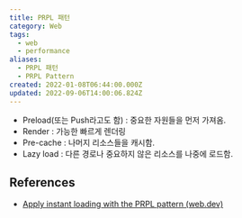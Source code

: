 ```yaml
---
title: PRPL 패턴
category: Web
tags:
  - web
  - performance
aliases:
  - PRPL 패턴
  - PRPL Pattern
created: 2022-01-08T06:44:00.000Z
updated: 2022-09-06T14:00:06.824Z
---
```


- Preload(또는 Push라고도 함) : 중요한 자원들을 먼저 가져옴.
- Render : 가능한 빠르게 렌더링
- Pre-cache : 나머지 리소스들을 캐시함.
- Lazy load : 다른 경로나 중요하지 않은 리소스를 나중에 로드함.

## References

- [Apply instant loading with the PRPL pattern (web.dev)](https://web.dev/apply-instant-loading-with-prpl/)
